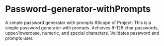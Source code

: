 # Password-generator-withPrompts
A simple password generator with prompts
#Scope of Project:
This is a simple password generator with prompts.
Achieves 8-128 char passwords, upper/lowercase, numeric, and special characters.
Validates password and prompts user.
